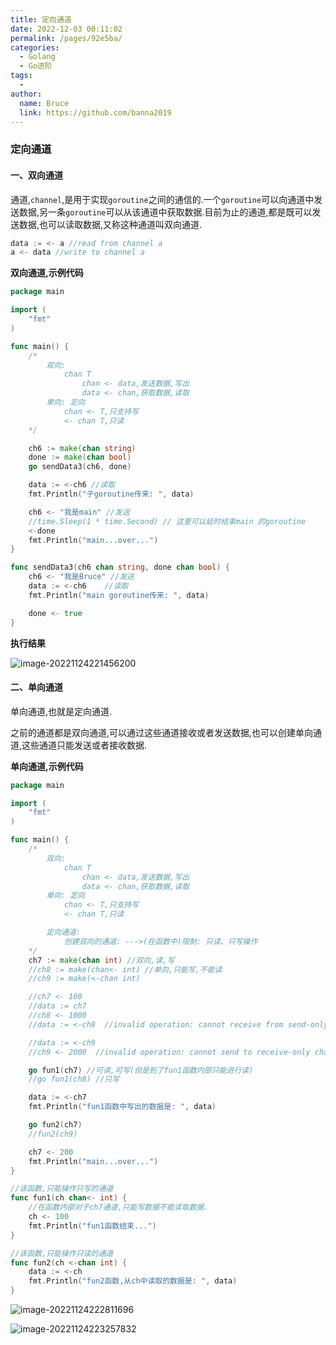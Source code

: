 ```yaml
---
title: 定向通道
date: 2022-12-03 00:11:02
permalink: /pages/92e5ba/
categories:
  - Golang
  - Go进阶
tags:
  - 
author: 
  name: Bruce
  link: https://github.com/banna2019
---
```

### 定向通道

#### 一、双向通道

通道,`channel`,是用于实现`goroutine`之间的通信的.一个`goroutine`可以向通道中发送数据,另一条`goroutine`可以从该通道中获取数据.目前为止的通道,都是既可以发送数据,也可以读取数据,又称这种通道叫双向通道.

```go
data := <- a //read from channel a
a <- data //write to channel a
```



**双向通道,示例代码**

```go
package main

import (
	"fmt"
)

func main() {
	/*
		双向:
			chan T
				chan <- data,发送数据,写出
				data <- chan,获取数据,读取
		单向: 定向
			chan <- T,只支持写
			<- chan T,只读
	*/

	ch6 := make(chan string)
	done := make(chan bool)
	go sendData3(ch6, done)

	data := <-ch6 //读取
	fmt.Println("子goroutine传来: ", data)

	ch6 <- "我是main" //发送
	//time.Sleep(1 * time.Second) // 这里可以延时结束main 的goroutine
	<-done
	fmt.Println("main...over...")
}

func sendData3(ch6 chan string, done chan bool) {
	ch6 <- "我是Bruce" //发送
	data := <-ch6    //读取
	fmt.Println("main goroutine传来: ", data)

	done <- true
}

```

**执行结果**

![image-20221124221456200](https://bruce-log-img.oss-cn-shanghai.aliyuncs.com/image-20221124221456200.png)





#### 二、单向通道

单向通道,也就是定向通道.

之前的通道都是双向通道,可以通过这些通道接收或者发送数据,也可以创建单向通道,这些通道只能发送或者接收数据.

**单向通道,示例代码**

```go
package main

import (
	"fmt"
)

func main() {
	/*
		双向:
			chan T
				chan <- data,发送数据,写出
				data <- chan,获取数据,读取
		单向: 定向
			chan <- T,只支持写
			<- chan T,只读

		定向通道:
			创建双向的通道: --->(在函数中)限制: 只读、只写操作
	*/
	ch7 := make(chan int) //双向,读,写
	//ch8 := make(chan<- int) //单向,只能写,不能读
	//ch9 := make(<-chan int)

	//ch7 <- 100
	//data := ch7
	//ch8 <- 1000
	//data := <-ch8  //invalid operation: cannot receive from send-only channel ch8 (variable of type chan<- int)

	//data := <-ch9
	//ch9 <- 2000  //invalid operation: cannot send to receive-only channel ch9 (variable of type <-chan int)

	go fun1(ch7) //可读,可写(但是到了fun1函数内部只能进行读)
	//go fun1(ch8) //只写

	data := <-ch7
	fmt.Println("fun1函数中写出的数据是: ", data)

	go fun2(ch7)
	//fun2(ch9)

	ch7 <- 200
	fmt.Println("main...over...")
}

//该函数,只能操作只写的通道
func fun1(ch chan<- int) {
	//在函数内部对于ch7通道,只能写数据不能读取数据.
	ch <- 100
	fmt.Println("fun1函数结束...")
}

//该函数,只能操作只读的通道
func fun2(ch <-chan int) {
	data := <-ch
	fmt.Println("fun2函数,从ch中读取的数据是: ", data)
}

```



![image-20221124222811696](https://bruce-log-img.oss-cn-shanghai.aliyuncs.com/image-20221124222811696.png)

![image-20221124223257832](https://bruce-log-img.oss-cn-shanghai.aliyuncs.com/image-20221124223257832.png)
